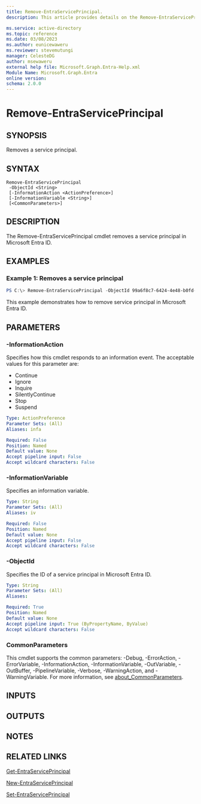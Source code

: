 ```yaml
---
title: Remove-EntraServicePrincipal.
description: This article provides details on the Remove-EntraServicePrincipal command.

ms.service: active-directory
ms.topic: reference
ms.date: 03/08/2023
ms.author: eunicewaweru
ms.reviewer: stevemutungi
manager: CelesteDG
author: msewaweru
external help file: Microsoft.Graph.Entra-Help.xml
Module Name: Microsoft.Graph.Entra
online version:
schema: 2.0.0
---
```


# Remove-EntraServicePrincipal

## SYNOPSIS
Removes a service principal.

## SYNTAX

```
Remove-EntraServicePrincipal 
 -ObjectId <String> 
 [-InformationAction <ActionPreference>]
 [-InformationVariable <String>] 
 [<CommonParameters>]
```

## DESCRIPTION
The Remove-EntraServicePrincipal cmdlet removes a service principal in Microsoft Entra ID.

## EXAMPLES

### Example 1: Removes a service principal
```powershell
PS C:\> Remove-EntraServicePrincipal -ObjectId 99a6f8c7-6424-4e48-b0fd-1ee92549fd8f
```

This example demonstrates how to remove service principal in Microsoft Entra ID.


## PARAMETERS

### -InformationAction
Specifies how this cmdlet responds to an information event.
The acceptable values for this parameter are:

- Continue
- Ignore
- Inquire
- SilentlyContinue
- Stop
- Suspend

```yaml
Type: ActionPreference
Parameter Sets: (All)
Aliases: infa

Required: False
Position: Named
Default value: None
Accept pipeline input: False
Accept wildcard characters: False
```

### -InformationVariable
Specifies an information variable.

```yaml
Type: String
Parameter Sets: (All)
Aliases: iv

Required: False
Position: Named
Default value: None
Accept pipeline input: False
Accept wildcard characters: False
```

### -ObjectId
Specifies the ID of a service principal in Microsoft Entra ID.

```yaml
Type: String
Parameter Sets: (All)
Aliases:

Required: True
Position: Named
Default value: None
Accept pipeline input: True (ByPropertyName, ByValue)
Accept wildcard characters: False
```

### CommonParameters
This cmdlet supports the common parameters: -Debug, -ErrorAction, -ErrorVariable, -InformationAction, -InformationVariable, -OutVariable, -OutBuffer, -PipelineVariable, -Verbose, -WarningAction, and -WarningVariable. For more information, see [about_CommonParameters](http://go.microsoft.com/fwlink/?LinkID=113216).

## INPUTS

## OUTPUTS

## NOTES

## RELATED LINKS

[Get-EntraServicePrincipal](Get-EntraServicePrincipal.md)

[New-EntraServicePrincipal](New-EntraServicePrincipal.md)

[Set-EntraServicePrincipal](Set-EntraServicePrincipal.md)

